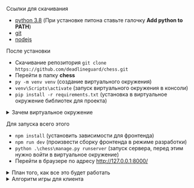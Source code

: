 Ссылки для скачивания
- [python 3.8](https://www.python.org/ftp/python/3.8.0/python-3.8.0-amd64.exe) (При установке питона ставьте галочку **Add python to PATH**)
- [git](https://github.com/git-for-windows/git/releases/download/v2.29.2.windows.3/Git-2.29.2.3-64-bit.exe)
- [nodejs](https://nodejs.org/dist/v14.15.3/node-v14.15.3-x64.msi)

После установки
- Скачивание репозитория `git clone https://github.com/deadlineguard/chess.git`
- Перейти в папку **chess**
- `py -m venv venv` (создание виртуального окружения)
- `venv\Scripts\activate` (запуск виртуального окружения в консоли)
- `pip install -r requirements.txt` (установка в виртуальное окружение библиотек для проекта)

<details>
<summary>Зачем виртуальное окружение</summary>


Виртуальное окружение нужно, чтобы у каждого питоновского проекта были **свои версии библиотек**.
Нужно из-за того, что питоновские библиотеки устанавливаются не конкретно для каждого проекта, а глобально
на компьютер, поэтому, чтобы у разных проектов были библиотеки разных версий, нужно делать виртуальное окружение.
Тогда установленные в виртуальном окружении библиотеки **будут только в нем**. Их не будет за его пределами.


Например, в одном проекте в виртуальном окружении может быть установлен **django 3 версии**, в то же время
в другом проекте может быть **django 2 версии**. А на самом компьютере глобально **вообще может не быть django**.


</details>

Для запуска всего этого
- `npm install` (установить зависимости для фронтенда)
- `npm run dev` (произвести сборку фронтенда в режиме разработки)
- `python .\chess\manage.py runserver` (запуск сервера, перед этим нужно войти в виртуальное окружение)
- Перейти в браузере по адресу http://127.0.0.1:8000/

<details>
<summary>План того, как все это будет работать</summary>
  
![](mindmap.png)

</details>

<details>
<summary>Алгоритм игры для клиента</summary>


- Клиент заходит на сайт
- Нажимает Начать Игру
  - Подключается к клиенту, который ожидает противника
  - Если нет ожидающих клиентов, сам становится ожидающим
- После подключения обоих случайным образом выбирается, кто будет ходить белыми
  - Либо клиент белый, ходит и ожидает противника
  - Либо клиент черный, ждет, после получает координаты хода противника, обновляет позицию фигур и ходит
- И так далее до конца игры
- Сообщается результат игры
  - Выиграл
  - Проиграл
- Предлагается начать игру заново


</details>

